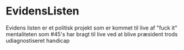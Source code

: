 # EvidensListen
Evidens listen er et politisk projekt som er kommet til live af "fuck it" mentaliteten som #45's har bragt til live ved at blive præsident trods udiagnostiseret handicap
